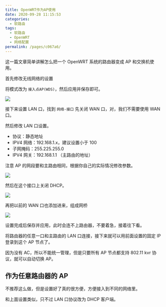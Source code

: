 ```yaml
---
title: OpenWRT作为AP使用
date: 2020-09-28 11:15:53
categories:
  - 软路由
tags:
  - 软路由
  - OpenWRT
  - 网络配置
permalink: /pages/c067a6/
---
```


这一篇文章简单讲解怎么把一个 OpenWRT 系统的路由器变成 AP 和交换机使用。

首先修改无线网络的设置

将模式改为 `接入点AP(WDS)`，然后应用并保存即可。

![](https://file.sm9.top/item/5f715a9a160a154a6700bf4d.png)

接下来设置 LAN 口，找到 `网络-接口` 先关闭 WAN 口，对，我们不需要使用 WAN 口。

然后修改 LAN 口设置。

- 协议：静态地址
- IPV4 网络：192.168.1.x，建议设置小于 100
- 子网掩码：255.225.255.0
- IPV4 网关：192.168.1.1 （主路由的地址）

注意 AP 的网段要和主路由相同，根据你自己的实际情况修改参数。

![](https://file.sm9.top/item/5f715a9a160a154a6700bf52.png)

然后在这个接口上关闭 DHCP。

![](https://file.sm9.top/item/5f715a9a160a154a6700bf4a.png)

再把以前的 WAN 口也添加进来，组成网桥

![](https://file.sm9.top/item/5f7167bd160a154a67047f4a.png)

设置完成后保存并应用，此时会连不上路由器，不要着急，接着往下看。

将路由器的任意一口和主路由的 LAN 口连接，接下来就可以用前面设置的固定 IP 登录到这个 AP 节点了。

因为没有 AC，所以不能统一管理，但是只要所有 AP 节点都支持 802.11 kvr 协议，就可以自动切换 AP。

## 作为任意路由器的 AP

不推荐这么做，但是设置好了真的很方便，方便接入到不同的网络里。

和上面设置类似，只不过 LAN 口协议改为 DHCP 客户端。
